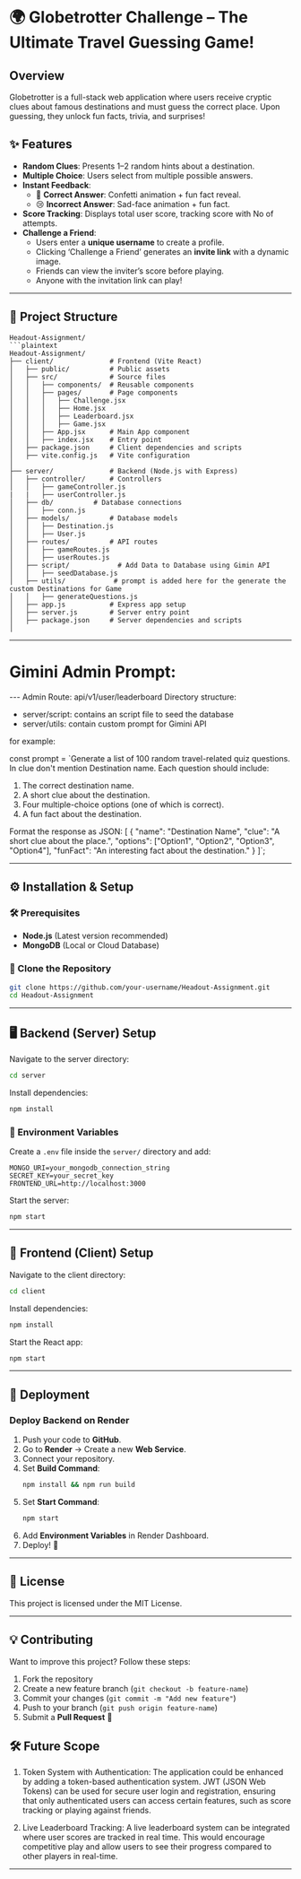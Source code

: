 # 🌍 Globetrotter Challenge – The Ultimate Travel Guessing Game!

## Overview  
Globetrotter is a full-stack web application where users receive cryptic clues about famous destinations and must guess the correct place. Upon guessing, they unlock fun facts, trivia, and surprises!  

## ✨ Features  
- **Random Clues**: Presents 1–2 random hints about a destination.  
- **Multiple Choice**: Users select from multiple possible answers.  
- **Instant Feedback**:  
  - 🎉 **Correct Answer**: Confetti animation + fun fact reveal.  
  - 😢 **Incorrect Answer**: Sad-face animation + fun fact.  
- **Score Tracking**: Displays total user score, tracking score with No of attempts.  
- **Challenge a Friend**:  
  - Users enter a **unique username** to create a profile.  
  - Clicking ‘Challenge a Friend’ generates an **invite link** with a dynamic image.  
  - Friends can view the inviter’s score before playing.  
  - Anyone with the invitation link can play!  

---

## 📁 Project Structure  

```
Headout-Assignment/
```plaintext
Headout-Assignment/
├── client/              # Frontend (Vite React)
│   ├── public/          # Public assets
│   ├── src/             # Source files
│   │   ├── components/  # Reusable components
│   │   ├── pages/       # Page components
│   │   │   ├── Challenge.jsx
│   │   │   ├── Home.jsx
│   │   │   ├── Leaderboard.jsx
│   │   │   ├── Game.jsx
│   │   ├── App.jsx      # Main App component
│   │   ├── index.jsx    # Entry point
│   ├── package.json     # Client dependencies and scripts
│   ├── vite.config.js   # Vite configuration
│
├── server/              # Backend (Node.js with Express)
│   ├── controller/      # Controllers
│   │   ├── gameController.js
|   |   ├── userController.js
│   ├── db/          # Database connections
│   │   ├── conn.js
│   ├── models/          # Database models
│   │   ├── Destination.js
│   │   ├── User.js
│   ├── routes/          # API routes
│   │   ├── gameRoutes.js
│   │   ├── userRoutes.js
│   ├── script/            # Add Data to Database using Gimin API
│   │   ├── seedDatabase.js
│   ├── utils/            # prompt is added here for the generate the custom Destinations for Game
│   │   ├── generateQuestions.js
│   ├── app.js           # Express app setup
│   ├── server.js        # Server entry point
│   ├── package.json     # Server dependencies and scripts
│
```


---
# Gimini Admin Prompt:

--- Admin Route: api/v1/user/leaderboard 
Directory structure: 
- server/script: contains an script file to seed the database
- server/utils: contain custom prompt for Gimini API

for example:

  const prompt = `Generate a list of 100 random travel-related quiz questions. In clue don't mention Destination name. Each question should include:
1. The correct destination name.
2. A short clue about the destination.
3. Four multiple-choice options (one of which is correct).
4. A fun fact about the destination.

Format the response as JSON:
[
  {
    "name": "Destination Name",
    "clue": "A short clue about the place.",
    "options": ["Option1", "Option2", "Option3", "Option4"],
    "funFact": "An interesting fact about the destination."
  }
]`;


---

## ⚙️ Installation & Setup  

### 🛠 Prerequisites  
- **Node.js** (Latest version recommended)  
- **MongoDB** (Local or Cloud Database)  

### 🚀 Clone the Repository  
```sh
git clone https://github.com/your-username/Headout-Assignment.git
cd Headout-Assignment
```

---

## 🖥 Backend (Server) Setup  

Navigate to the server directory:  
```sh
cd server
```

Install dependencies:  
```sh
npm install
```

### 🔑 Environment Variables  

Create a `.env` file inside the `server/` directory and add:  
```
MONGO_URI=your_mongodb_connection_string
SECRET_KEY=your_secret_key
FRONTEND_URL=http://localhost:3000
```

Start the server:  
```sh
npm start
```

---

## 🎨 Frontend (Client) Setup  

Navigate to the client directory:  
```sh
cd client
```

Install dependencies:  
```sh
npm install
```

Start the React app:  
```sh
npm start
```


---

## 🚀 Deployment  

### **Deploy Backend on Render**  
1. Push your code to **GitHub**.  
2. Go to **Render** → Create a new **Web Service**.  
3. Connect your repository.  
4. Set **Build Command**:  
   ```sh
   npm install && npm run build
   ```  
5. Set **Start Command**:  
   ```sh
   npm start
   ```  
6. Add **Environment Variables** in Render Dashboard.  
7. Deploy! 🚀  

---

## 📜 License  
This project is licensed under the MIT License.  

---

## 💡 Contributing  
Want to improve this project? Follow these steps:  
1. Fork the repository  
2. Create a new feature branch (`git checkout -b feature-name`)  
3. Commit your changes (`git commit -m "Add new feature"`)  
4. Push to your branch (`git push origin feature-name`)  
5. Submit a **Pull Request** 🎉  

## 🛠 Future Scope
1. Token System with Authentication:
The application could be enhanced by adding a token-based authentication system. JWT (JSON Web Tokens) can be used for secure user login and registration, ensuring that only authenticated users can access certain features, such as score tracking or playing against friends.

2. Live Leaderboard Tracking:
A live leaderboard system can be integrated where user scores are tracked in real time. This would encourage competitive play and allow users to see their progress compared to other players in real-time.

---
